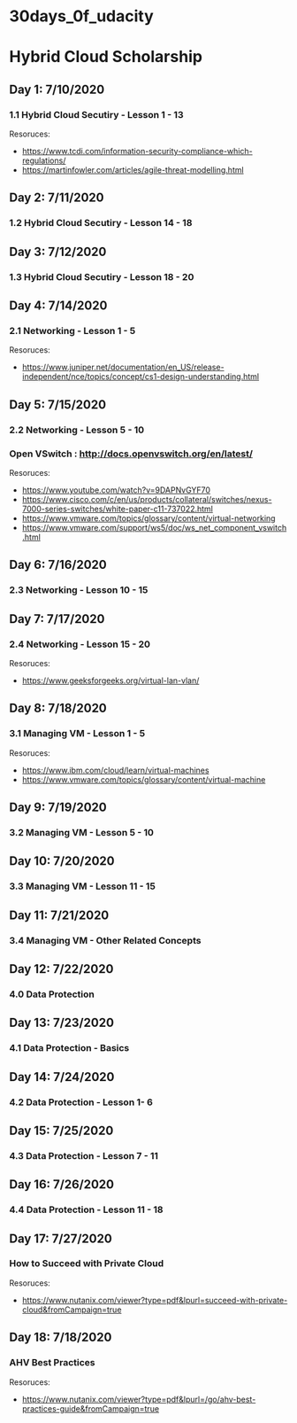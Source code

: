 # 30days_0f_udacity

# Hybrid Cloud Scholarship 


## Day 1: 7/10/2020

### 1.1 Hybrid Cloud Secutiry - Lesson 1 - 13

Resoruces:
- https://www.tcdi.com/information-security-compliance-which-regulations/
- https://martinfowler.com/articles/agile-threat-modelling.html


## Day 2: 7/11/2020

### 1.2 Hybrid Cloud Secutiry - Lesson 14 - 18 

## Day 3: 7/12/2020

### 1.3 Hybrid Cloud Secutiry - Lesson 18 - 20 

## Day 4: 7/14/2020

### 2.1 Networking  - Lesson 1 - 5

Resoruces:
- https://www.juniper.net/documentation/en_US/release-independent/nce/topics/concept/cs1-design-understanding.html
 

## Day 5: 7/15/2020

### 2.2 Networking  - Lesson 5 - 10

### Open VSwitch : http://docs.openvswitch.org/en/latest/

Resoruces:
- https://www.youtube.com/watch?v=9DAPNvGYF70
- https://www.cisco.com/c/en/us/products/collateral/switches/nexus-7000-series-switches/white-paper-c11-737022.html
- https://www.vmware.com/topics/glossary/content/virtual-networking
- https://www.vmware.com/support/ws5/doc/ws_net_component_vswitch.html
 
## Day 6: 7/16/2020

### 2.3 Networking  - Lesson 10 - 15

 
## Day 7: 7/17/2020

### 2.4 Networking  - Lesson 15 - 20

Resoruces:
- https://www.geeksforgeeks.org/virtual-lan-vlan/

## Day 8: 7/18/2020

### 3.1 Managing VM   - Lesson 1 - 5

Resoruces:
- https://www.ibm.com/cloud/learn/virtual-machines
- https://www.vmware.com/topics/glossary/content/virtual-machine

## Day 9: 7/19/2020

### 3.2 Managing VM   - Lesson 5 - 10

## Day 10: 7/20/2020

### 3.3 Managing VM   - Lesson 11 - 15

## Day 11: 7/21/2020

### 3.4  Managing VM - Other Related Concepts

## Day 12: 7/22/2020

### 4.0  Data Protection 
     
## Day 13: 7/23/2020

### 4.1  Data Protection - Basics 
     
## Day 14: 7/24/2020

### 4.2  Data Protection - Lesson 1- 6  

     
## Day 15: 7/25/2020

### 4.3  Data Protection - Lesson 7 - 11 

## Day 16: 7/26/2020

### 4.4  Data Protection - Lesson 11 -  18
   
## Day 17: 7/27/2020

### How to Succeed with Private Cloud
Resoruces:
- https://www.nutanix.com/viewer?type=pdf&lpurl=succeed-with-private-cloud&fromCampaign=true

## Day 18: 7/18/2020

### AHV Best Practices
Resoruces:
- https://www.nutanix.com/viewer?type=pdf&lpurl=/go/ahv-best-practices-guide&fromCampaign=true
